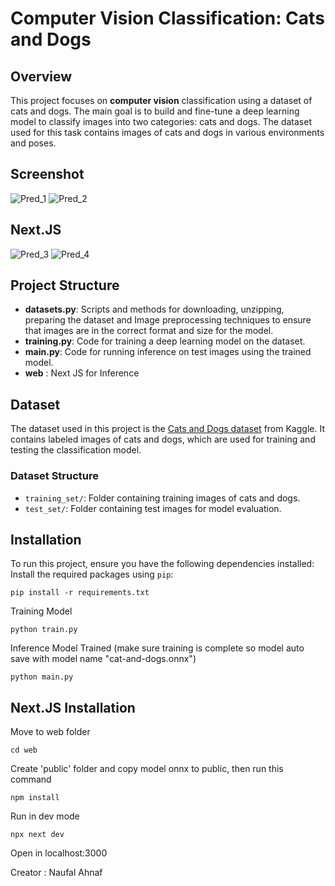 # Computer Vision Classification: Cats and Dogs

## Overview

This project focuses on **computer vision** classification using a dataset of cats and dogs. The main goal is to build and fine-tune a deep learning model to classify images into two categories: cats and dogs. The dataset used for this task contains images of cats and dogs in various environments and poses.

## Screenshot
![Pred_1](screenshot/save_1.PNG)
![Pred_2](screenshot/save_2.PNG)

## Next.JS
![Pred_3](screenshot/save_4.JPG)
![Pred_4](screenshot/save_5.JPG)

## Project Structure

- **datasets.py**: Scripts and methods for downloading, unzipping, preparing the dataset and Image preprocessing techniques to ensure that images are in the correct format and size for the model.
- **training.py**: Code for training a deep learning model on the dataset.
- **main.py**: Code for running inference on test images using the trained model.
- **web** : Next JS for Inference

## Dataset

The dataset used in this project is the [Cats and Dogs dataset](https://www.kaggle.com/datasets/tongpython/cat-and-dog) from Kaggle. It contains labeled images of cats and dogs, which are used for training and testing the classification model.

### Dataset Structure

- `training_set/`: Folder containing training images of cats and dogs.
- `test_set/`: Folder containing test images for model evaluation.

## Installation

To run this project, ensure you have the following dependencies installed:
Install the required packages using `pip`:

    pip install -r requirements.txt

Training Model 

    python train.py

Inference Model Trained (make sure training is complete so model auto save with model name "cat-and-dogs.onnx")

    python main.py

## Next.JS Installation

Move to web folder

    cd web

Create 'public' folder and copy model onnx to public, then run this command

    npm install

Run in dev mode

    npx next dev

Open in localhost:3000

Creator : Naufal Ahnaf